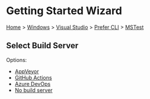 # Getting Started Wizard

[Home](/docs/wiz/readme.md) > [Windows](Windows.md) > [Visual Studio](Windows_VisualStudio.md) > [Prefer CLI](Windows_VisualStudio_Cli.md) > [MSTest](Windows_VisualStudio_Cli_MSTest.md)

## Select Build Server

Options:
 * [AppVeyor](Windows_VisualStudio_Cli_MSTest_AppVeyor.md)
 * [GitHub Actions](Windows_VisualStudio_Cli_MSTest_GitHubActions.md)
 * [Azure DevOps](Windows_VisualStudio_Cli_MSTest_AzureDevOps.md)
 * [No build server](Windows_VisualStudio_Cli_MSTest_None.md)
